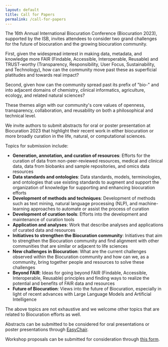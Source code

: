 ```yaml
---
layout: default
title: Call for Papers
permalink: /call-for-papers
---
```


The 16th Annual International Biocuration Conference (Biocuration 2023), supported by the ISB, invites
attendees to consider two grand challenges for the future of biocuration and the growing biocuration
community.

First, given the widespread interest in making data, metadata, and knowledge more FAIR
(Findable, Accessible, Interoperable, Reusable) and TRUST-worthy (Transparency, Responsibility,
User Focus, Sustainability, and Technology), how can the community move past these as superficial
platitudes and towards real impact?

Second, given how can the community spread past its prefix of
"bio-" and into adjacent domains of chemistry, clinical informatics, agriculture, ecology, and related
natural sciences?

These themes align with our community's core values of openness, transparency,
collaboration, and reusability on both a philosophical and technical level.

We invite authors to submit abstracts for oral or poster presentation at Biocuration 2023 that highlight
their recent work in either biocuration or more broadly curation in the life, natural, or computational
sciences.

Topics for submission include:

- **Generation, annotation, and curation of resources**: Efforts for the curation of data from
non-peer-reviewed resources, medical and clinical data, data from biobanks and sample repositories,
and omics data resources
- **Data standards and ontologies**: Data standards, models, terminologies, and ontologies that use existing
standards to augment and support the organization of knowledge for supporting and enhancing biocuration efforts
- **Development of methods and techniques**: Development of methods such as text mining, natural
language processing (NLP), and machine-learning approaches to automate or assist the process of curation
- **Development of curation tools**: Efforts into the development and maintenance of curation tools
- **Application and analyses**: Work that describe analyses and applications of curated data and resources
- **Initiatives to strengthen the Biocuration community**: Initiatives that aim to strengthen the Biocuration
community and find alignment with other communities that are similar or adjacent to life sciences
- **New challenges in Biocuration**: What are the current challenges observed within the Biocuration community
and how can we, as a community, bring together people and resources to solve these challenges
- **Beyond FAIR**: Ideas for going beyond FAIR (Findable, Accessible, Interoperable, Reusable) principles
and finding ways to realize the potential and benefits of FAIR data and resources
- **Future of Biocuration**: Views into the future of Biocuration, especially in light of recent
advances with Large Language Models and Artificial Intelligence

The above topics are not exhaustive and we welcome other topics that are related to Biocuration efforts as well.


Abstracts can be submitted to be considered for oral presentations or poster presentations through
[EasyChair](https://easychair.org/conferences/?conf=biocuration2023).


Workshop proposals can be submitted for consideration through [this form](https://forms.gle/iYUu2RN25TgUMW7x9).
